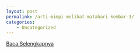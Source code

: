 ```yaml
---
layout: post
permalink: /arti-mimpi-melihat-matahari-kembar-3/
categories:
    - Uncategorized
---
```


[Baca Selengkapnya](/03)